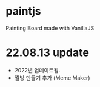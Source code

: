 # paintjs

Painting Board made with VanillaJS

# 22.08.13 update

- 2022년 업데이트됨.
- 짤방 만들기 추가 (Meme Maker)
